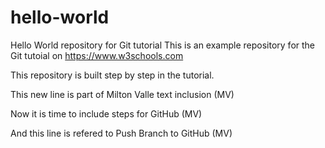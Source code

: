 # hello-world
Hello World repository for Git tutorial
This is an example repository for the Git tutoial on https://www.w3schools.com

This repository is built step by step in the tutorial.


This new line is part of Milton Valle text inclusion (MV)

Now it is time to include steps for GitHub (MV)

And this line is refered to Push Branch to GitHub (MV)
